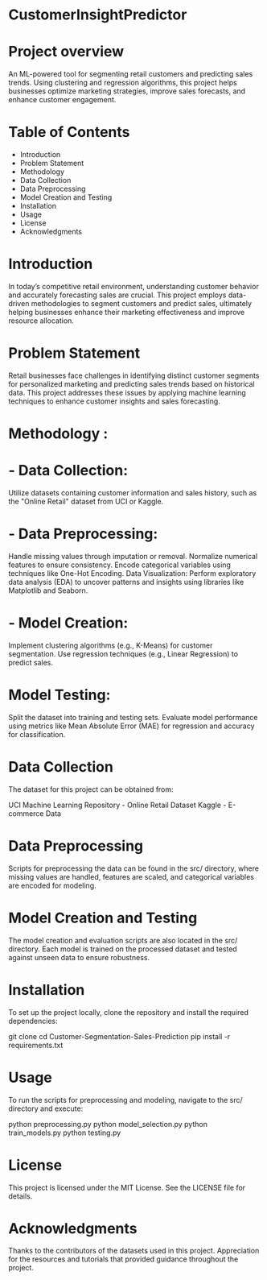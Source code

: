 # CustomerInsightPredictor

# Project overview 
An ML-powered tool for segmenting retail customers and predicting sales trends. Using clustering and regression algorithms, this project helps businesses optimize marketing strategies, improve sales forecasts, and enhance customer engagement.

# Table of Contents
 - Introduction
 - Problem Statement
 - Methodology
 - Data Collection
 - Data Preprocessing
 - Model Creation and Testing
 - Installation
 - Usage
 - License
 - Acknowledgments

# Introduction

In today’s competitive retail environment, understanding customer behavior and accurately forecasting sales are crucial. This project employs data-driven methodologies to segment customers and predict sales, ultimately helping businesses enhance their marketing effectiveness and improve resource allocation.

# Problem Statement

Retail businesses face challenges in identifying distinct customer segments for personalized marketing and predicting sales trends based on historical data. This project addresses these issues by applying machine learning techniques to enhance customer insights and sales forecasting.

# Methodology :
  # - Data Collection:
  Utilize datasets containing customer information and sales history, such as the "Online Retail" dataset from UCI or Kaggle.
 
  # - Data Preprocessing:
  Handle missing values through imputation or removal.
  Normalize numerical features to ensure consistency.
  Encode categorical variables using techniques like One-Hot Encoding.
  Data Visualization: Perform exploratory data analysis (EDA) to uncover patterns and insights using libraries like Matplotlib and Seaborn.
  
  # - Model Creation:

Implement clustering algorithms (e.g., K-Means) for customer segmentation.
Use regression techniques (e.g., Linear Regression) to predict sales.

# Model Testing:

Split the dataset into training and testing sets.
Evaluate model performance using metrics like Mean Absolute Error (MAE) for regression and accuracy for classification.


# Data Collection
The dataset for this project can be obtained from:

UCI Machine Learning Repository - Online Retail Dataset
Kaggle - E-commerce Data

# Data Preprocessing
Scripts for preprocessing the data can be found in the src/ directory, where missing values are handled, features are scaled, and categorical variables are encoded for modeling.

# Model Creation and Testing
The model creation and evaluation scripts are also located in the src/ directory. Each model is trained on the processed dataset and tested against unseen data to ensure robustness.

# Installation
To set up the project locally, clone the repository and install the required dependencies:


git clone <repository-url>
cd Customer-Segmentation-Sales-Prediction
pip install -r requirements.txt

# Usage
To run the scripts for preprocessing and modeling, navigate to the src/ directory and execute:


python preprocessing.py
python model_selection.py
python train_models.py
python testing.py

# License
This project is licensed under the MIT License. See the LICENSE file for details.

# Acknowledgments
Thanks to the contributors of the datasets used in this project.
Appreciation for the resources and tutorials that provided guidance throughout the project.






